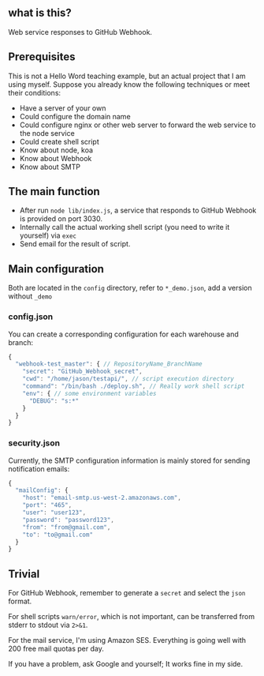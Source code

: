 ## what is this?

Web service responses to GitHub Webhook.

## Prerequisites

This is not a Hello Word teaching example, but an actual project that I am using myself. Suppose you already know the following techniques or meet their conditions:

- Have a server of your own
- Could configure the domain name
- Could configure nginx or other web server to forward the web service to the node service
- Could create shell script
- Know about node, koa
- Know about Webhook
- Know about SMTP

## The main function

- After run `node lib/index.js`, a service that responds to GitHub Webhook is provided on port 3030.
- Internally call the actual working shell script (you need to write it yourself) via `exec`
- Send email for the result of script.

## Main configuration

Both are located in the `config` directory, refer to `*_demo.json`, add a version without `_demo`

### config.json

You can create a corresponding configuration for each warehouse and branch:

```js
{
  "webhook-test_master": { // RepositoryName_BranchName
    "secret": "GitHub_Webhook_secret",
    "cwd": "/home/jason/testapi/", // script execution directory
    "command": "/bin/bash ./deploy.sh", // Really work shell script
    "env": { // some environment variables
      "DEBUG": "s:*"
    }
  }
}
```

### security.json

Currently, the SMTP configuration information is mainly stored for sending notification emails:

```js
{
  "mailConfig": {
    "host": "email-smtp.us-west-2.amazonaws.com",
    "port": "465",
    "user": "user123",
    "password": "password123",
    "from": "from@gmail.com",
    "to": "to@gmail.com"
  }
}
```

## Trivial

For GitHub Webhook, remember to generate a `secret` and select the `json` format.

For shell scripts `warn/error`, which is not important, can be transferred from stderr to stdout via `2>&1`.

For the mail service, I'm using Amazon SES. Everything is going well with 200 free mail quotas per day.

If you have a problem, ask Google and yourself; It works fine in my side.